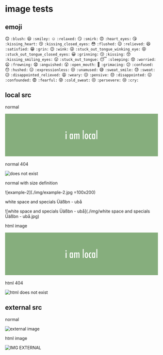 # image tests

## emoji

:blush: `:blush:`  :smiley: `:smiley:`  :relaxed: `:relaxed:`
:smirk: `:smirk:`  :heart_eyes: `:heart_eyes:`  :kissing_heart: `:kissing_heart:`
:kissing_closed_eyes: `:kissing_closed_eyes:`  :flushed: `:flushed:`  :relieved: `:relieved:`
:satisfied: `:satisfied:`  :grin: `:grin:`  :wink: `:wink:`
:stuck_out_tongue_winking_eye: `:stuck_out_tongue_winking_eye:`  :stuck_out_tongue_closed_eyes: `:stuck_out_tongue_closed_eyes:`  :grinning: `:grinning:` 
:kissing: `:kissing:`  :kissing_smiling_eyes: `:kissing_smiling_eyes:`  :stuck_out_tongue: `:stuck_out_tongue:`
:sleeping: `:sleeping:`  :worried: `:worried:`  :frowning: `:frowning:`
:anguished: `:anguished:`  :open_mouth: `:open_mouth:`  :grimacing: `:grimacing:`
:confused: `:confused:`  :hushed: `:hushed:`  :expressionless: `:expressionless:`
:unamused: `:unamused:`  :sweat_smile: `:sweat_smile:`  :sweat: `:sweat:`
:disappointed_relieved: `:disappointed_relieved:`  :weary: `:weary:`  :pensive: `:pensive:`
:disappointed: `:disappointed:`  :confounded: `:confounded:`  :fearful: `:fearful:`
:cold_sweat: `:cold_sweat:`  :persevere: `:persevere:`  :cry: `:cry:`

## local src

normal

![example](./img/example.png)

normal 404

![does not exist](./img/not-found.png)

normal with size definition

![example-2](./img/example-2.jpg =100x200)

white space and specials Üäßbn - ubå

![white space and specials Üäßbn - ubå](./img/white space and specials Üäßbn - ubå.jpg)

html image

<img src="./img/example.png" alt="html image" />

html 404

<img src="./img/not-found.png" alt="html does not exist" />

## external src

normal

![external image](http://placehold.it/900x250/000/FFF)

html image

<img src="http://placehold.it/900x250/f3330b/fff" alt="IMG EXTERNAL" />
